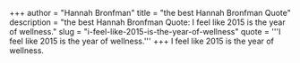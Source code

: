 +++
author = "Hannah Bronfman"
title = "the best Hannah Bronfman Quote"
description = "the best Hannah Bronfman Quote: I feel like 2015 is the year of wellness."
slug = "i-feel-like-2015-is-the-year-of-wellness"
quote = '''I feel like 2015 is the year of wellness.'''
+++
I feel like 2015 is the year of wellness.
